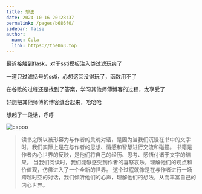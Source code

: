```yaml
---
title: 想法
date: 2024-10-16 20:28:37
permalink: /pages/b686f0/
sidebar: false
author: 
  name: Cola
  link: https://the0n3.top
---
```

最近接触到flask，对于ssti模板注入类过滤玩爽了

一道只过滤括号的ssti，心想这回没得玩了，函数用不了

在谷歌的过程还是找到了答案，学习其他师傅博客的过程，太享受了

好想把其他师傅的博客缝合起来，哈哈哈

想起了一段话，呼呼

![capoo](https://the0n3.top/medias/zz-meme/capoo.gif)

> 读书之所以被形容为与作者的灵魂对话，是因为当我们沉浸在书中的文字时，我们实际上是在与作者的思想、情感和智慧进行交流和碰撞。 书籍是作者内心世界的反映，是他们将自己的经历、思考、感悟付诸于文字的结果。 当我们阅读时，我们能够感受到作者的喜怒哀乐，理解他们的观点和价值观，仿佛进入了一个全新的世界。 这个过程就像是在与作者进行一场跨越时空的对话，我们倾听他们的心声，理解他们的想法，从而丰富自己的内心世界。